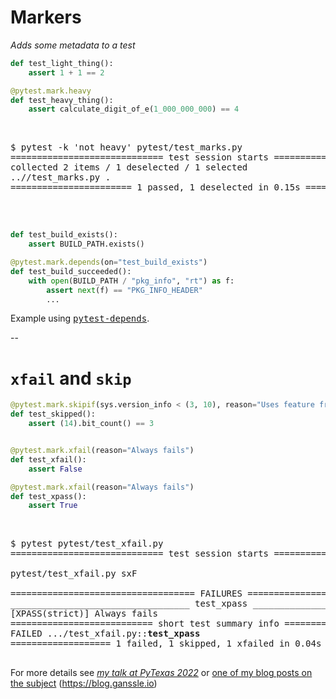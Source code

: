 # Markers

*Adds some metadata to a test*

```python
def test_light_thing():
    assert 1 + 1 == 2

@pytest.mark.heavy
def test_heavy_thing():
    assert calculate_digit_of_e(1_000_000_000) == 4
```

<br/>
<pre class="code-wrapper">
<tt class="hljs">$ pytest -k 'not heavy' pytest/test_marks.py
<span class="pytest-ok">============================= test session starts ==============================</span>
collected 2 items / 1 deselected / 1 selected
..//test_marks.py <span class="pytest-pass">.                                                   [100%]</span>
<span class="pytest-good">======================= <span class="pytest-pass">1 passed</span>, <span class="pytest-warn">1 deselected</span> in 0.15s ========================</span>
</tt>
</pre>

<br/>

```python
def test_build_exists():
    assert BUILD_PATH.exists()

@pytest.mark.depends(on="test_build_exists")
def test_build_succeeded():
    with open(BUILD_PATH / "pkg_info", "rt") as f:
        assert next(f) == "PKG_INFO_HEADER"
        ...
```
<!-- .element class="fragment fade-in" data-fragment-index="0" -->

<p class="footnote fragment fade-in" data-fragment-index="0">
Example using <a href="https://pypi.org/project/pytest-depends/"><tt>pytest-depends</tt></a>.
</p>

--

# `xfail` and `skip`

```python
@pytest.mark.skipif(sys.version_info < (3, 10), reason="Uses feature from 3.10")
def test_skipped():
    assert (14).bit_count() == 3


@pytest.mark.xfail(reason="Always fails")
def test_xfail():
    assert False

@pytest.mark.xfail(reason="Always fails")
def test_xpass():
    assert True
```

<br/>

<pre class="code-wrapper">
<tt class="hljs">$ pytest pytest/test_xfail.py
<span class="pytest-ok">============================= test session starts ==============================</span>

pytest/test_xfail.py <span class="pytest-warn">sx</span><span class="pytest-bad">F                                                 [100%]</span>

=================================== FAILURES ===================================
<span class="pytest-error">__________________________________ test_xpass __________________________________</span>
[XPASS(strict)] Always fails
<span class="pytest-ok">=========================== short test summary info ============================</span>
<span class="pytest-bad">FAILED</span> .../test_xfail.py::<b>test_xpass</b>
<span class="pytest-bad">=================== <span class="pytest-error">1 failed</span>, <span class="pytest-warn">1 skipped, 1 xfailed</span> in 0.04s ====================</span>
</tt>
</pre>

<span class="footnote">For more details see <a href="https://ganssle.io/talks/#xfail-and-skip"><i>my talk at PyTexas 2022</i></a> or <a href="https://blog.ganssle.io/articles/2021/11/pytest-xfail.html">one of my blog posts on the subject</a> (https://blog.ganssle.io) </span>
